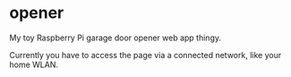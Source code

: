 # opener
My toy Raspberry Pi garage door opener web app thingy.

Currently you have to access the page via a connected
network, like your home WLAN.

